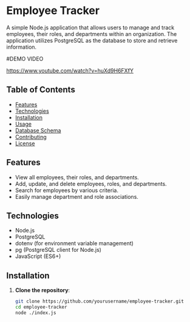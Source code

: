 # Employee Tracker

A simple Node.js application that allows users to manage and track employees, their roles, and departments within an organization. The application utilizes PostgreSQL as the database to store and retrieve information.

#DEMO VIDEO 

https://www.youtube.com/watch?v=huXd9H6FXfY

## Table of Contents

- [Features](#features)
- [Technologies](#technologies)
- [Installation](#installation)
- [Usage](#usage)
- [Database Schema](#database-schema)
- [Contributing](#contributing)
- [License](#license)

## Features

- View all employees, their roles, and departments.
- Add, update, and delete employees, roles, and departments.
- Search for employees by various criteria.
- Easily manage department and role associations.

## Technologies

- Node.js
- PostgreSQL
- dotenv (for environment variable management)
- pg (PostgreSQL client for Node.js)
- JavaScript (ES6+)

## Installation

1. **Clone the repository**:
   ```bash
   git clone https://github.com/yourusername/employee-tracker.git
   cd employee-tracker
   node ./index.js
